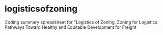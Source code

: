 # logisticsofzoning
Coding summary spreadsheet for "Logistics of Zoning, Zoning for Logistics: Pathways Toward Healthy and Equitable Development for Freight
